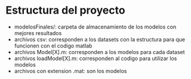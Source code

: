 # Estructura del proyecto
- modelosFinales/: carpeta de almacenamiento de los modelos con mejores resultados
- archivos csv: corresponden a los datasets con la estructura para que funcionen con el codigo matlab
- archivos Model[X].m: corresponden a los modelos para cada dataset
- archivos loadModel[X].m: corresponden al codigo para utilizar los modelos
- archivos con extension .mat: son los modelos
